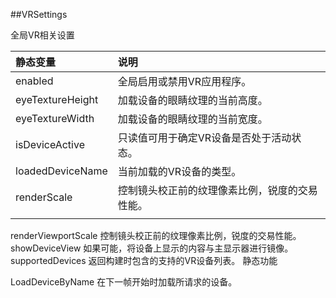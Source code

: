 ##VRSettings

全局VR相关设置

|静态变量|说明|
|:--|:--|
|enabled|全局启用或禁用VR应用程序。|
|eyeTextureHeight|加载设备的眼睛纹理的当前高度。|
|eyeTextureWidth|加载设备的眼睛纹理的当前宽度。|
|isDeviceActive|只读值可用于确定VR设备是否处于活动状态。|
|loadedDeviceName|当前加载的VR设备的类型。|
|renderScale|控制镜头校正前的纹理像素比例，锐度的交易性能。|
|||


renderViewportScale	控制镜头校正前的纹理像素比例，锐度的交易性能。
showDeviceView	如果可能，将设备上显示的内容与主显示器进行镜像。
supportedDevices	返回构建时包含的支持的VR设备列表。
静态功能

LoadDeviceByName	在下一帧开始时加载所请求的设备。